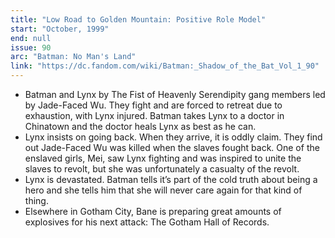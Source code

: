 ```yaml
---
title: "Low Road to Golden Mountain: Positive Role Model"
start: "October, 1999"
end: null
issue: 90
arc: "Batman: No Man's Land"
link: "https://dc.fandom.com/wiki/Batman:_Shadow_of_the_Bat_Vol_1_90"
---
```


- Batman and Lynx by The Fist of Heavenly Serendipity gang members led by Jade-Faced Wu. They fight and are forced to retreat due to exhaustion, with Lynx injured. Batman takes Lynx to a doctor in Chinatown and the doctor heals Lynx as best as he can. 
- Lynx insists on going back. When they arrive, it is oddly claim. They find out Jade-Faced Wu was killed when the slaves fought back. One of the enslaved girls, Mei, saw Lynx fighting and was inspired to unite the slaves to revolt, but she was unfortunately a casualty of the revolt. 
- Lynx is devastated. Batman tells it’s part of the cold truth about being a hero and she tells him that she will never care again for that kind of thing.
- Elsewhere in Gotham City, Bane is preparing great amounts of explosives for his next attack: The Gotham Hall of Records.
